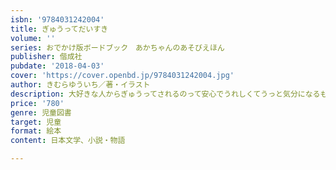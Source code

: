 ```yaml
---
isbn: '9784031242004'
title: ぎゅうってだいすき
volume: ''
series: おでかけ版ボードブック　あかちゃんのあそびえほん
publisher: 偕成社
pubdate: '2018-04-03'
cover: 'https://cover.openbd.jp/9784031242004.jpg'
author: きむらゆういち／著・イラスト
description: 大好きな人からぎゅうってされるのって安心でうれしくてうっと気分になるものです。あのすてきな気持ちを絵本にしました。
price: '780'
genre: 児童図書
target: 児童
format: 絵本
content: 日本文学、小説・物語

---
```

